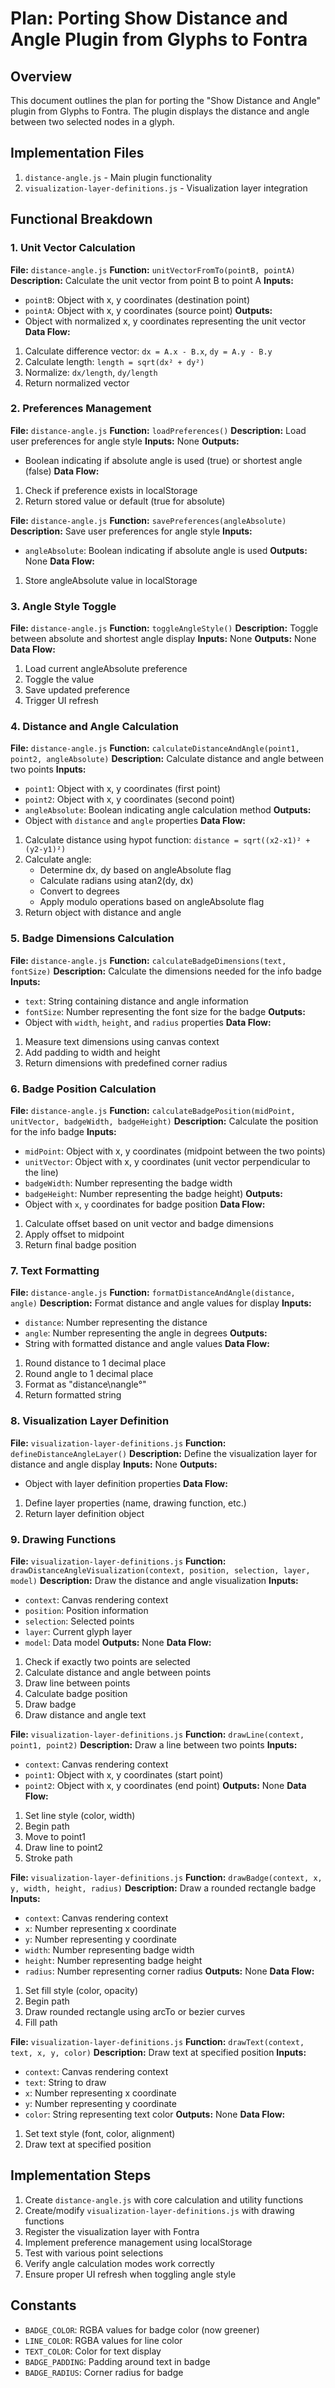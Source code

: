 # Plan: Porting Show Distance and Angle Plugin from Glyphs to Fontra

## Overview
This document outlines the plan for porting the "Show Distance and Angle" plugin from Glyphs to Fontra. The plugin displays the distance and angle between two selected nodes in a glyph.

## Implementation Files
1. `distance-angle.js` - Main plugin functionality
2. `visualization-layer-definitions.js` - Visualization layer integration

## Functional Breakdown

### 1. Unit Vector Calculation
**File:** `distance-angle.js`
**Function:** `unitVectorFromTo(pointB, pointA)`
**Description:** Calculate the unit vector from point B to point A
**Inputs:** 
- `pointB`: Object with x, y coordinates (destination point)
- `pointA`: Object with x, y coordinates (source point)
**Outputs:** 
- Object with normalized x, y coordinates representing the unit vector
**Data Flow:**
1. Calculate difference vector: `dx = A.x - B.x`, `dy = A.y - B.y`
2. Calculate length: `length = sqrt(dx² + dy²)`
3. Normalize: `dx/length`, `dy/length`
4. Return normalized vector

### 2. Preferences Management
**File:** `distance-angle.js`
**Function:** `loadPreferences()`
**Description:** Load user preferences for angle style
**Inputs:** None
**Outputs:** 
- Boolean indicating if absolute angle is used (true) or shortest angle (false)
**Data Flow:**
1. Check if preference exists in localStorage
2. Return stored value or default (true for absolute)

**File:** `distance-angle.js`
**Function:** `savePreferences(angleAbsolute)`
**Description:** Save user preferences for angle style
**Inputs:** 
- `angleAbsolute`: Boolean indicating if absolute angle is used
**Outputs:** None
**Data Flow:**
1. Store angleAbsolute value in localStorage

### 3. Angle Style Toggle
**File:** `distance-angle.js`
**Function:** `toggleAngleStyle()`
**Description:** Toggle between absolute and shortest angle display
**Inputs:** None
**Outputs:** None
**Data Flow:**
1. Load current angleAbsolute preference
2. Toggle the value
3. Save updated preference
4. Trigger UI refresh

### 4. Distance and Angle Calculation
**File:** `distance-angle.js`
**Function:** `calculateDistanceAndAngle(point1, point2, angleAbsolute)`
**Description:** Calculate distance and angle between two points
**Inputs:** 
- `point1`: Object with x, y coordinates (first point)
- `point2`: Object with x, y coordinates (second point)
- `angleAbsolute`: Boolean indicating angle calculation method
**Outputs:** 
- Object with `distance` and `angle` properties
**Data Flow:**
1. Calculate distance using hypot function: `distance = sqrt((x2-x1)² + (y2-y1)²)`
2. Calculate angle:
   - Determine dx, dy based on angleAbsolute flag
   - Calculate radians using atan2(dy, dx)
   - Convert to degrees
   - Apply modulo operations based on angleAbsolute flag
3. Return object with distance and angle

### 5. Badge Dimensions Calculation
**File:** `distance-angle.js`
**Function:** `calculateBadgeDimensions(text, fontSize)`
**Description:** Calculate the dimensions needed for the info badge
**Inputs:** 
- `text`: String containing distance and angle information
- `fontSize`: Number representing the font size for the badge
**Outputs:** 
- Object with `width`, `height`, and `radius` properties
**Data Flow:**
1. Measure text dimensions using canvas context
2. Add padding to width and height
3. Return dimensions with predefined corner radius

### 6. Badge Position Calculation
**File:** `distance-angle.js`
**Function:** `calculateBadgePosition(midPoint, unitVector, badgeWidth, badgeHeight)`
**Description:** Calculate the position for the info badge
**Inputs:** 
- `midPoint`: Object with x, y coordinates (midpoint between the two points)
- `unitVector`: Object with x, y coordinates (unit vector perpendicular to the line)
- `badgeWidth`: Number representing the badge width
- `badgeHeight`: Number representing the badge height)
**Outputs:** 
- Object with `x`, `y` coordinates for badge position
**Data Flow:**
1. Calculate offset based on unit vector and badge dimensions
2. Apply offset to midpoint
3. Return final badge position

### 7. Text Formatting
**File:** `distance-angle.js`
**Function:** `formatDistanceAndAngle(distance, angle)`
**Description:** Format distance and angle values for display
**Inputs:** 
- `distance`: Number representing the distance
- `angle`: Number representing the angle in degrees
**Outputs:** 
- String with formatted distance and angle values
**Data Flow:**
1. Round distance to 1 decimal place
2. Round angle to 1 decimal place
3. Format as "distance\nangle°"
4. Return formatted string

### 8. Visualization Layer Definition
**File:** `visualization-layer-definitions.js`
**Function:** `defineDistanceAngleLayer()`
**Description:** Define the visualization layer for distance and angle display
**Inputs:** None
**Outputs:** 
- Object with layer definition properties
**Data Flow:**
1. Define layer properties (name, drawing function, etc.)
2. Return layer definition object

### 9. Drawing Functions
**File:** `visualization-layer-definitions.js`
**Function:** `drawDistanceAngleVisualization(context, position, selection, layer, model)`
**Description:** Draw the distance and angle visualization
**Inputs:** 
- `context`: Canvas rendering context
- `position`: Position information
- `selection`: Selected points
- `layer`: Current glyph layer
- `model`: Data model
**Outputs:** None
**Data Flow:**
1. Check if exactly two points are selected
2. Calculate distance and angle between points
3. Draw line between points
4. Calculate badge position
5. Draw badge
6. Draw distance and angle text

**File:** `visualization-layer-definitions.js`
**Function:** `drawLine(context, point1, point2)`
**Description:** Draw a line between two points
**Inputs:** 
- `context`: Canvas rendering context
- `point1`: Object with x, y coordinates (start point)
- `point2`: Object with x, y coordinates (end point)
**Outputs:** None
**Data Flow:**
1. Set line style (color, width)
2. Begin path
3. Move to point1
4. Draw line to point2
5. Stroke path

**File:** `visualization-layer-definitions.js`
**Function:** `drawBadge(context, x, y, width, height, radius)`
**Description:** Draw a rounded rectangle badge
**Inputs:** 
- `context`: Canvas rendering context
- `x`: Number representing x coordinate
- `y`: Number representing y coordinate
- `width`: Number representing badge width
- `height`: Number representing badge height
- `radius`: Number representing corner radius
**Outputs:** None
**Data Flow:**
1. Set fill style (color, opacity)
2. Begin path
3. Draw rounded rectangle using arcTo or bezier curves
4. Fill path

**File:** `visualization-layer-definitions.js`
**Function:** `drawText(context, text, x, y, color)`
**Description:** Draw text at specified position
**Inputs:** 
- `context`: Canvas rendering context
- `text`: String to draw
- `x`: Number representing x coordinate
- `y`: Number representing y coordinate
- `color`: String representing text color
**Outputs:** None
**Data Flow:**
1. Set text style (font, color, alignment)
2. Draw text at specified position

## Implementation Steps
1. Create `distance-angle.js` with core calculation and utility functions
2. Create/modify `visualization-layer-definitions.js` with drawing functions
3. Register the visualization layer with Fontra
4. Implement preference management using localStorage
5. Test with various point selections
6. Verify angle calculation modes work correctly
7. Ensure proper UI refresh when toggling angle style

## Constants
- `BADGE_COLOR`: RGBA values for badge color (now greener)
- `LINE_COLOR`: RGBA values for line color
- `TEXT_COLOR`: Color for text display
- `BADGE_PADDING`: Padding around text in badge
- `BADGE_RADIUS`: Corner radius for badge